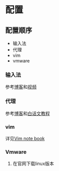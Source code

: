 # 配置
## 配置顺序
  - 输入法
  - 代理
  - vim
  - vmware
### 输入法
参考[博客](https://muzing.top/posts/3fc249cf/)和[视频](https://www.bilibili.com/video/BV1tY411q7f1/?spm_id_from=333.999.0.0)
### 代理
参考[博客](https://www.junz.org/post/v2_in_linux/)和[白话文教程](https://toutyrater.github.io/)  
### vim
详见[Vim note book](https://hunters-notebook.gitbook.io/vim-notebook/)
### Vmware
1. 在官网下载linux版本
